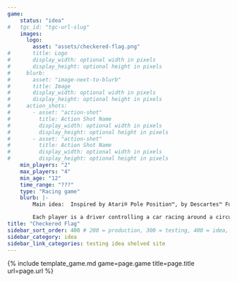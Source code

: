 ```yaml
---
game:
    status: "idea"
#   tgc_id: "tgc-url-slug"
    images:
      logo:
        asset: "assets/checkered-flag.png"
#       title: Logo
#       display_width: optional width in pixels
#       display_height: optional height in pixels
#     blurb:
#       asset: "image-next-to-blurb"
#       title: Image
#       display_width: optional width in pixels
#       display_height: optional height in pixels
#     action_shots:
#       - asset: "action-shot"
#         title: Action Shot Name
#         display_width: optional width in pixels
#         display_height: optional height in pixels
#       - asset: "action-shot"
#         title: Action Shot Name
#         display_width: optional width in pixels
#         display_height: optional height in pixels
    min_players: "2"
    max_players: "4"
    min_age: "12"
    time_range: "???"
    type: "Racing game"
    blurb: |-
        Main idea:  Inspired by Atari® Pole Position™, by Descartes™ Formula De™,  and by Wizards of the Coast® Robo Rally®.

        Each player is a driver controlling a car racing around a circuit track.  Each turn, players decide how their car is going to move that turn, playing between 1 and 4 cards in a specific order to direct their car down the track.
title: "Checkered Flag"
sidebar_sort_order: 400 # 200 = production, 300 = testing, 400 = idea, 500 = shelved
sidebar_category: idea
sidebar_link_categories: testing idea shelved site
---
```

{% include template_game.md game=page.game title=page.title url=page.url %}
